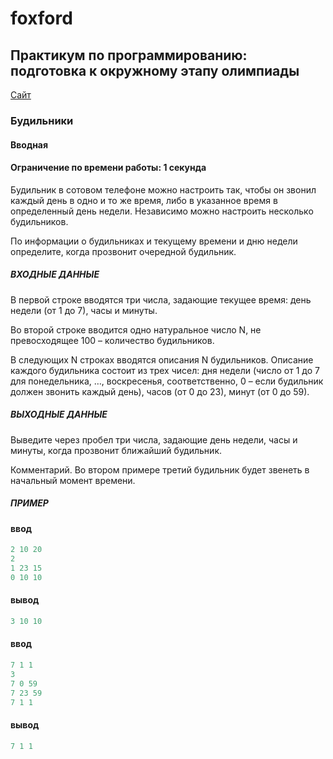 # foxford
## Практикум по программированию: подготовка к окружному этапу олимпиады ##

<p>
    <a href="https://informatics.msk.ru/mod/statements/view3.php?id=37417&chapterid=787#1">Сайт</a>
</p>

### Будильники ###
#### Вводная ####
#### Ограничение по времени работы: 1 секунда ####

Будильник в сотовом телефоне можно настроить так, чтобы он звонил каждый день в одно и то же время, 
либо в указанное время в определенный день недели. Независимо можно настроить несколько будильников.

По информации о будильниках и текущему времени и дню недели определите, когда прозвонит очередной будильник.

##### ВХОДНЫЕ ДАННЫЕ #####
В первой строке вводятся три числа, задающие текущее время: день недели (от 1 до 7), часы и минуты.

Во второй строке вводится одно натуральное число N, не превосходящее 100 – количество будильников.

В следующих N строках вводятся описания N будильников. 
Описание каждого будильника состоит из трех чисел: 
дня недели (число от 1 до 7 для понедельника,  …, воскресенья, соответственно, 
0 – если будильник должен звонить каждый день), часов (от 0 до 23), минут (от 0 до 59).


##### ВЫХОДНЫЕ ДАННЫЕ #####
Выведите  через пробел три числа, задающие день недели, часы и минуты, когда прозвонит ближайший будильник.

Комментарий. Во втором примере третий будильник будет звенеть в начальный момент времени.

##### ПРИМЕР #####
#### ввод ####
```c++
2 10 20
2
1 23 15
0 10 10
```
#### вывод ####
```c++
3 10 10
```
#### ввод ####
```c++
7 1 1
3
7 0 59
7 23 59
7 1 1
```
#### вывод ####
```c++
7 1 1
```